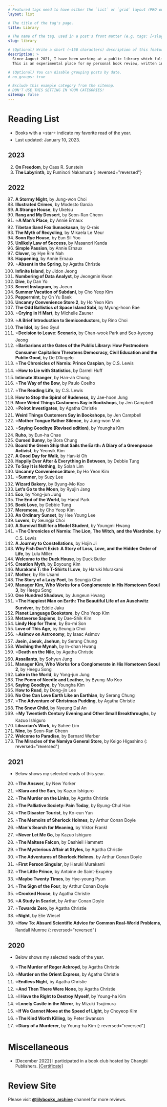 ```yaml
---
# Featured tags need to have either the `list` or `grid` layout (PRO only).
layout: list

# The title of the tag's page.
title: Library

# The name of the tag, used in a post's front matter (e.g. tags: [<slug>]).
slug: library

# (Optional) Write a short (~150 characters) description of this featured tag.
description: >
  Since August 2021, I have been working at a public library which fulfills my compulsory military service in South Korea. I have been reading books in the library which covers international fiction(sci-fi, YA, mystery, historical, realistic), math, astronomy, statistics, environment, philosophy, biography, art and various branches of social science. 
  This is an experimental place for my personal book review, written in either Korean or English. More info at my another Instagram site @lilybooks_archive.

# (Optional) You can disable grouping posts by date.
# no_groups: true

# Exclude this example category from the sitemap.
# DON'T USE THIS SETTING IN YOUR CATEGORIES!
sitemap: false
---
```


# Reading List
* Books with a ⭐star⭐ indicate my favorite read of the year.
* Last updated: January 10, 2023.

## 2023
2. **On Freedom**, by Cass R. Sunstein
1. **The Labyrinth**, by Fuminori Nakamura
{: reversed="reversed"}

## 2022
87. **A Stormy Night**, by Jung-won Choi
86. **Illustrated Crimes**, by Modesto Garcia
85. **A Strange House**, by Uketsu
84. **Rang and My Dessert**, by Seon-Ran Cheon
83. ⭐**A Man’s Place**, by Annie Ernaux
82. **Tibetan Sand Fox Sunaokasan**, by Q-rais
81. **The Myth of Recycling**, by Mikaela Le Meur
80. **Soon Rye House**, by Eun Sil Yoo
79. **Unlikely Law of Success**, by Masanori Kanda
78. **Simple Passion**, by Annie Ernaux
77. **Clover**, by Hye Rim Nah
76. **Happening**, by Annie Ernaux
75. ⭐**Absent in the Spring**, by Agatha Christie
74. **Infinite Island**, by Jidon Jeong
73. **Numbering of Data Analyst**, by Jeongmin Kwon
72. **Dive**, by Dan Yo
71. **Secret Instagram**, by Joeun
70. **Summer Vacation of Subdani**, by Cho Yeop Kim
69. **Peppermint**, by On Yu Baek
68. **Uncanny Convenience Store 2**, by Ho Yeon Kim
67. **The Odd Ballistics of Space Island Sabi**, by Myung-hoon Bae
66. ⭐**Crying in H Mart**, by Michelle Zauner
65. ⭐**A Brief Introduction to Semiconductors**, by Rino Choi
64. **The Idol**, by Seo Gyul
63. ⭐**Decision to Leave: Scenario**, by Chan-wook Park and Seo-kyeong Jeong
62. ⭐**Barbarians at the Gates of the Public Library: How Postmodern Consumer Capitalism Threatens Democracy, Civil Education and the Public Good**, by De D’Angelo
61. ⭐**The Chronicles of Narnia: Prince Caspian**, by C.S. Lewis
60. ⭐**How to Lie with Statistics**, by Darrell Huff
59. **Intimate Stranger**, by Han-ah Chung
58. ⭐**The Way of the Bow**, by Paulo Coelho
57. ⭐**The Reading Life**, by C.S. Lewis
56. **How to Stop the Spiral of Rudeness**, by Jae-hoon Jung
55. **More Weird Things Customers Say in Bookshops**, by Jen Campbell
54. ⭐**Poirot Investigates**, by Agatha Christie
53. **Weird Things Customers Say in Bookshops**, by Jen Campbell
52. ⭐**Mother Tongue Rather Silence**, by Jung-won Mok
51. ⭐**Saying Goodbye (Revised edition)**, by Youngha Kim
50. **Ruho**, by Eun-ha Chae
49. **Cursed Bunny**, by Bora Chung
48. **Board the Green Ship that Sails the Earth: A Diary of a Greenpeace Activist**, by Yeonsik Kim
47. **A Good Day for Walk**, by Han-ki Oh
46. **Happily Ever After & Everything in Between**, by Debbie Tung
45. **To Say It is Nothing**, by Solah Lim
44. **Uncanny Convenience Store**, by Ho Yeon Kim
43. ⭐**Summer**, by Suzy Lee
42. **Wizard Bakery**, by Byung-Mo Koo
41. **Let’s Go to the Moon**, by Ryujin Jang
40. **Eco**, by Yong-jun Jung
39. **The End of the World**, by Haeul Park
38. **Book Love**, by Debbie Tung
37. **Meremosa**, by Cho Yeop Kim
36. **An Ordinary Sunset**, by Hee Young Lee
35. **Lovers**, by Seungja Choi
34. **A Survival Skill for a Model Student**, by Youngmi Hwang
33. ⭐**The Chronicles of Narnia: The Lion, The Witch, and the Wardrobe**, by C.S. Lewis
32. **A Journey to Constellations**, by Hojin Ji
31. **Why Fish Don’t Exist: A Story of Loss, Love, and the Hidden Order of Life**, by Lulu Miller
30. **Welcome to the Duck House**, by Duck Butler
29. **Creation Myth**, by Boyoung Kim
28. **Murakami T: the T-Shirts I Love**, by Haruki Murakami
27. **Mother**, by Rin Usami
26. **The Story of a Lazy Poet**, by Seungja Choi
25. **Manager Kim, Who Works for a Conglomerate in His Hometown Seoul 3**, by Heegu Song
24. **One Hundred Shadows**, by Jungeun Hwang
23. ⭐**The Happiest Man on Earth: The Beautiful Life of an Auschwitz Survivor**, by Eddie Jaku
22. **Planet Language Bookstore**, by Cho Yeop Kim
21. **Metaverse Sapiens**, by Dae-Shik Kim
20. **Lindy Hop for Them**, by Bo-mi Son
19. **Love of This Age**, by Seungja Choi
18. ⭐**Asimov on Astronomy**, by Isaac Asimov
17. **Jaein, Jaeuk, Jaehun**, by Serang Chung
16. **Washing the Mynah**, by In-chan Hwang
15. ⭐**Death on the Nile**, by Agatha Christie
14. **Assailants**, by Sohyun Jung
13. **Manager Kim, Who Works for a Conglomerate in His Hometown Seoul 2**, by Heegu Song
12. **Lake in the World**, by Yong-jun Jung
11. **The Poem of Needle and Leather**, by Byung-Mo Koo
10. **Saying Goodbye**, by Youngha Kim
9. **How to Read**, by Dong-jin Lee
8. **No One Can Love Earth Like an Earthian**, by Serang Chung
7. ⭐**The Adventure of Christmas Pudding**, by Agatha Christie
6. **The Snow Child**, by Nyeung Dal An
5. ⭐**My Twentieth Century Evening and Other Small Breakthroughs**, by Kazuo Ishiguro
4. **Librarian’s Work**, by Suhee Lim
3. **Nine**, by Seon-Ran Cheon
2. **Welcome to Paradise**, by Bernard Werber
1. **The Miracles of the Namiya General Store**, by Keigo Higashino
{: reversed="reversed"}

## 2021
* Below shows my selected reads of this year.

20. ⭐**The Answer**, by New Yorker
19. ⭐**Klara and the Sun**, by Kazuo Ishiguro
18. ⭐**The Murder on the Links**, by Agatha Christie
17. ⭐**The Palliative Society: Pain Today**, by Byung-Chul Han
16. ⭐**The Disaster Tourist**, by Ko-eun Yun
15. ⭐**The Memoirs of Sherlock Holmes**, by Arthur Conan Doyle
14. ⭐**Man's Search for Meaning**, by Viktor Frankl
13. ⭐**Never Let Me Go**, by Kazuo Ishiguro
12. ⭐**The Maltese Falcon**, by Dashiell Hammett
11. ⭐**The Mysterious Affair at Styles**, by Agatha Christie
10. ⭐**The Adventures of Sherlock Holmes**, by Arthur Conan Doyle
9. ⭐**First Person Singular**, by Haruki Murakami
8. ⭐**The Little Prince**, by Antoine de Saint-Exupéry
7. ⭐**Maybe Twenty Times**, by Hye-young Pyun
6. ⭐**The Sign of the Four**, by Arthur Conan Doyle
5. ⭐**Crooked House**, by Agatha Christie
4. ⭐**A Study in Scarlet**, by Arthur Conan Doyle
3. ⭐**Towards Zero**, by Agatha Christie
2. ⭐**Night**, by Elie Wiesel
1. ⭐**How To: Absurd Scientific Advice for Common Real-World Problems**, Randall Munroe
{: reversed="reversed"}

## 2020
* Below shows my selected reads of the year.

9. ⭐**The Murder of Roger Ackroyd**, by Agatha Christie
8. ⭐**Murder on the Orient Express**, by Agatha Christie
7. ⭐**Endless Night**, by Agatha Christie
6. ⭐**And Then There Were None**, by Agatha Christie
5. ⭐**I Have the Right to Destroy Myself**, by Young-ha Kim
4. ⭐**Lonely Castle in the Mirror**, by Mizuki Tsujimura
3. ⭐**If We Cannot Move at the Speed of Light**, by Choyeop Kim
2. ⭐**The Kind Worth Killing**, by Peter Swanson
1. ⭐**Diary of a Murderer**, by Young-ha Kim
{: reversed="reversed"}

# Miscellaneous
* [December 2022] I participated in a book club hosted by Changbi Publishers. [[Certificate]](https://drive.google.com/file/d/1A-REqnnxDoA2YG1RI2PiMaRv5C6wZp3S/view?usp=sharing)

# Review Site
Please visit **[@lilybooks_archive](https://www.instagram.com/lilybooks_archive/)** channel for more reviews.